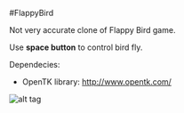 #FlappyBird

Not very accurate clone of Flappy Bird game. 

Use **space button** to control bird fly.

Dependecies:

* OpenTK library: http://www.opentk.com/

![alt tag](https://raw.github.com/iodiot/FlappyBird/master/ScreenShots/1.png)